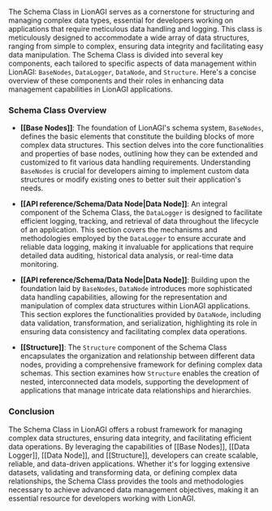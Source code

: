 The Schema Class in LionAGI serves as a cornerstone for structuring and managing complex data types, essential for developers working on applications that require meticulous data handling and logging. This class is meticulously designed to accommodate a wide array of data structures, ranging from simple to complex, ensuring data integrity and facilitating easy data manipulation. The Schema Class is divided into several key components, each tailored to specific aspects of data management within LionAGI: `BaseNodes`, `DataLogger`, `DataNode`, and `Structure`. Here's a concise overview of these components and their roles in enhancing data management capabilities in LionAGI applications.

### Schema Class Overview

- **[[Base Nodes]]**: The foundation of LionAGI's schema system, `BaseNodes`, defines the basic elements that constitute the building blocks of more complex data structures. This section delves into the core functionalities and properties of base nodes, outlining how they can be extended and customized to fit various data handling requirements. Understanding `BaseNodes` is crucial for developers aiming to implement custom data structures or modify existing ones to better suit their application's needs.

- **[[API reference/Schema/Data Node|Data Node]]**: An integral component of the Schema Class, the `DataLogger` is designed to facilitate efficient logging, tracking, and retrieval of data throughout the lifecycle of an application. This section covers the mechanisms and methodologies employed by the `DataLogger` to ensure accurate and reliable data logging, making it invaluable for applications that require detailed data auditing, historical data analysis, or real-time data monitoring.

- **[[API reference/Schema/Data Node|Data Node]]**: Building upon the foundation laid by `BaseNodes`, `DataNode` introduces more sophisticated data handling capabilities, allowing for the representation and manipulation of complex data structures within LionAGI applications. This section explores the functionalities provided by `DataNode`, including data validation, transformation, and serialization, highlighting its role in ensuring data consistency and facilitating complex data operations.

- **[[Structure]]**: The `Structure` component of the Schema Class encapsulates the organization and relationship between different data nodes, providing a comprehensive framework for defining complex data schemas. This section examines how `Structure` enables the creation of nested, interconnected data models, supporting the development of applications that manage intricate data relationships and hierarchies.

### Conclusion

The Schema Class in LionAGI offers a robust framework for managing complex data structures, ensuring data integrity, and facilitating efficient data operations. By leveraging the capabilities of [[Base Nodes]], [[Data Logger]], [[Data Node]], and [[Structure]], developers can create scalable, reliable, and data-driven applications. Whether it's for logging extensive datasets, validating and transforming data, or defining complex data relationships, the Schema Class provides the tools and methodologies necessary to achieve advanced data management objectives, making it an essential resource for developers working with LionAGI.